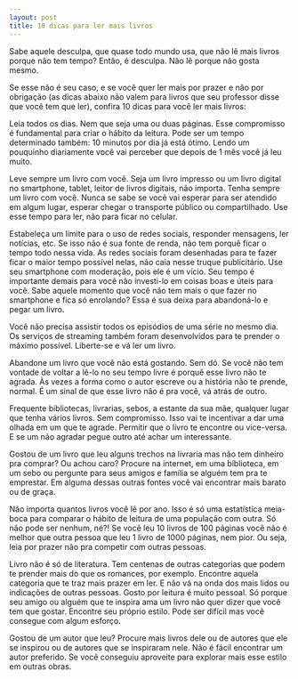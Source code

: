 ```yaml
---
layout: post
title: 10 dicas para ler mais livros
---
```


Sabe aquele desculpa, que quase todo mundo usa, que não lê mais livros porque não tem tempo? Então, é desculpa. Não lê porque não gosta mesmo.

Se esse não é seu caso, e se você quer ler mais por prazer e não por obrigação (as dicas abaixo não valem para livros que seu professor disse que você tem que ler), confira 10 dicas para você ler mais livros:

Leia todos os dias. Nem que seja uma ou duas páginas. Esse compromisso é fundamental para criar o hábito da leitura. Pode ser um tempo determinado também: 10 minutos por dia já está ótimo. Lendo um pouquinho diariamente você vai perceber que depois de 1 mês você já leu muito.

Leve sempre um livro com você. Seja um livro impresso ou um livro digital no smartphone, tablet, leitor de livros digitais, não importa. Tenha sempre um livro com você. Nunca se sabe se você vai esperar para ser atendido em algum lugar, esperar chegar o transporte público ou compartilhado. Use esse tempo para ler, não para ficar no celular.

Estabeleça um limite para o uso de redes sociais, responder mensagens, ler notícias, etc. Se isso não é sua fonte de renda, não tem porquê ficar o tempo todo nessa vida. As redes sociais foram desenhadas para te fazer ficar o maior tempo possível nelas, não caia nesse truque publicitário. Use seu smartphone com moderação, pois ele é um vício. Seu tempo é importante demais para você não investi-lo em coisas boas e úteis para você. Sabe aquele momento que você não tem mais o que fazer no smartphone e fica só enrolando? Essa é sua deixa para abandoná-lo e pegar um livro.

Você não precisa assistir todos os episódios de uma série no mesmo dia. Os serviços de streaming também foram desenvolvidos para te prender o máximo possível. Liberte-se e vá ler um livro.

Abandone um livro que você não está gostando. Sem dó. Se você não tem vontade de voltar a lê-lo no seu tempo livre é porquê esse livro não te agrada. Às vezes a forma como o autor escreve ou a história não te prende, normal. É um sinal de que esse livro não é pra você, vá atrás de outro.

Frequente bibliotecas, livrarias, sebos, a estante da sua mãe, qualquer lugar que tenha vários livros. Sem compromisso. Isso vai te incentivar a dar uma olhada em um que te agrade. Permitir que o livro te encontre ou vice-versa. E se um não agradar pegue outro até achar um interessante.

Gostou de um livro que leu alguns trechos na livraria mas não tem dinheiro pra comprar? Ou achou caro? Procure na internet, em uma biblioteca, em um sebo ou pergunte para seus amigos e família se alguém tem pra te emprestar. Em alguma dessas outras fontes você vai encontrar mais barato ou de graça.

Não importa quantos livros você lê por ano. Isso é só uma estatística meia-boca para comparar o hábito de leitura de uma população com outra. Só não pode ser nenhum, né?! Se você leu 10 livros de 100 páginas você não é melhor que outra pessoa que leu 1 livro de 1000 páginas, nem pior. Ou seja, leia por prazer não pra competir com outras pessoas.

Livro não é só de literatura. Tem centenas de outras categorias que podem te prender mais do que os romances, por exemplo. Encontre aquela categoria que te traz mais prazer em ler. E não vá na onda dos mais lidos ou indicações de outras pessoas. Gosto por leitura é muito pessoal. Só porque seu amigo ou alguém que te inspira ama um livro não quer dizer que você tem que gostar. Encontre seu próprio estilo. Pode ser difícil mas você consegue com algum esforço.

Gostou de um autor que leu? Procure mais livros dele ou de autores que ele se inspirou ou de autores que se inspiraram nele. Não é fácil encontrar um autor preferido. Se você conseguiu aproveite para explorar mais esse estilo em outras obras.